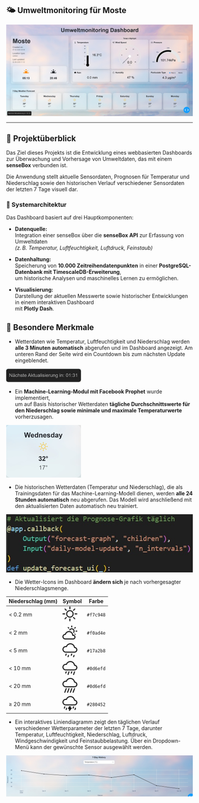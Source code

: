 ## 🌤️ Umweltmonitoring für Moste


![Dashboard Screenshot](./assets/dashboard.jpg)

---


## 📌 Projektüberblick

Das Ziel dieses Projekts ist die Entwicklung eines webbasierten Dashboards zur Überwachung und Vorhersage von Umweltdaten, das mit einem **senseBox** verbunden ist.

Die Anwendung stellt aktuelle Sensordaten, Prognosen für Temperatur und Niederschlag sowie den historischen Verlauf verschiedener Sensordaten der letzten 7 Tage visuell dar.


### 🧱 Systemarchitektur

Das Dashboard basiert auf drei Hauptkomponenten:

- **Datenquelle:**  
  Integration einer senseBox über die **senseBox API** zur Erfassung von Umweltdaten  
  *(z. B. Temperatur, Luftfeuchtigkeit, Luftdruck, Feinstaub)*

- **Datenhaltung:**  
  Speicherung von  **10.000 Zeitreihendatenpunkten** in einer **PostgreSQL-Datenbank mit TimescaleDB-Erweiterung**,  
  um historische Analysen und maschinelles Lernen zu ermöglichen.

- **Visualisierung:**  
  Darstellung der aktuellen Messwerte sowie historischer Entwicklungen in einem interaktiven Dashboard  
  mit **Plotly Dash**.



## 🧠 Besondere Merkmale


- Wetterdaten wie Temperatur, Luftfeuchtigkeit und Niederschlag werden **alle 3 Minuten automatisch** abgerufen und im Dashboard angezeigt. Am unteren Rand der Seite wird ein Countdown bis zum nächsten Update eingeblendet.

<img src="./assets/countdown.jpg" alt="countdown" width="40%"/>


- Ein **Machine-Learning-Modul mit Facebook Prophet** wurde implementiert,  
  um auf Basis historischer Wetterdaten **tägliche Durchschnittswerte für den Niederschlag sowie minimale und maximale Temperaturwerte** vorherzusagen.

<img src="./assets/prophet.jpg" alt="prophet" width="40%"/>


- Die historischen Wetterdaten (Temperatur und Niederschlag), die als Trainingsdaten für das Machine-Learning-Modell dienen, werden **alle 24 Stunden automatisch** neu abgerufen. Das Modell wird anschließend mit den aktualisierten Daten automatisch neu trainiert.

![update](./assets/modelupdate.jpg)


- Die Wetter-Icons im Dashboard **ändern sich** je nach vorhergesagter Niederschlagsmenge. 

| Niederschlag (mm) | Symbol | Farbe |
|-------------------|--------|--------|
| < 0.2 mm          | <img src="assets/sun.svg" width="40" />              | `#f7c948` |
| < 2 mm            | <img src="assets/cloud-sun.svg" width="40" />        | `#f0ad4e` |
| < 5 mm            | <img src="assets/cloud-drizzle.svg" width="40" />    | `#17a2b8` |
| < 10 mm           | <img src="assets/cloud-rain.svg" width="40" />       | `#0d6efd` |
| < 20 mm           | <img src="assets/cloud-rain-heavy.svg" width="40" /> | `#0d6efd` |
| ≥ 20 mm           | <img src="assets/cloud-lightning-rain.svg" width="40" /> | `#280452` |



- Ein interaktives Liniendiagramm zeigt den täglichen Verlauf verschiedener Wetterparameter der letzten 7 Tage, darunter Temperatur, Luftfeuchtigkeit, Niederschlag, Luftdruck, Windgeschwindigkeit und Feinstaubbelastung.
Über ein Dropdown-Menü kann der gewünschte Sensor ausgewählt werden.

<img src="./assets/verlauf.jpg" />






